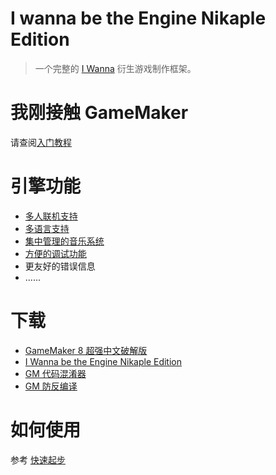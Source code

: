 # I wanna be the Engine Nikaple Edition

> 一个完整的 [I Wanna](https://kayin.moe/iwbtg/downloads.php) 衍生游戏制作框架。

# 我刚接触 GameMaker

请查阅[入门教程](https://www.heabot.cn/forum.php?mod=viewthread&tid=76)

# 引擎功能

- [多人联机支持](network.md)
- [多语言支持](i18n.md)
- [集中管理的音乐系统](music.md)
- [方便的调试功能](debug.md)
- 更友好的错误信息
- ......

# 下载

- [GameMaker 8 超强中文破解版](http://p9wc9w6dq.bkt.clouddn.com/Super_Gamemaker8_1.4.2_Install.exe)
- [I Wanna be the Engine Nikaple Edition](http://p9wc9w6dq.bkt.clouddn.com/iwbte-nikaple-edition-2.0.2.zip)
- [GM 代码混淆器](http://p9wc9w6dq.bkt.clouddn.com/GM%20Obfuscator%20030.jar)
- [GM 防反编译](http://p9wc9w6dq.bkt.clouddn.com/anti-decompiler.zip)

# 如何使用

参考 [快速起步](quickstart.md)
